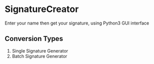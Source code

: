 # SignatureCreator
Enter your name then get your signature, using Python3 GUI interface

## Conversion Types
1. Single Signature Generator
2. Batch Signature Generator